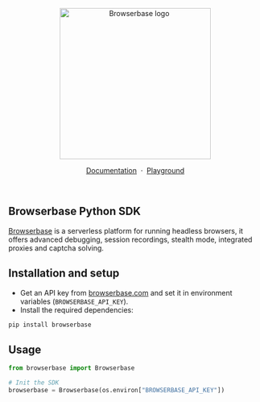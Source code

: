 <p align="center">
    <picture>
        <source media="(prefers-color-scheme: dark)" srcset="logo/dark.svg"/>
        <img alt="Browserbase logo" src="logo/light.svg" width="300" />
    </picture>
</p>

<p align="center">
    <a href="https://docs.browserbase.com">Documentation</a>
    <span>&nbsp;·&nbsp;</span>
    <a href="https://www.browserbase.com/playground">Playground</a>
</p>
<br/>

## Browserbase Python SDK

[Browserbase](https://browserbase.com) is a serverless platform for running headless browsers, it offers advanced debugging, session recordings, stealth mode, integrated proxies and captcha solving.

## Installation and setup

- Get an API key from [browserbase.com](https://browserbase.com) and set it in environment variables (`BROWSERBASE_API_KEY`).
- Install the required dependencies:

```sh
pip install browserbase
```

## Usage

```py
from browserbase import Browserbase

# Init the SDK
browserbase = Browserbase(os.environ["BROWSERBASE_API_KEY"])

